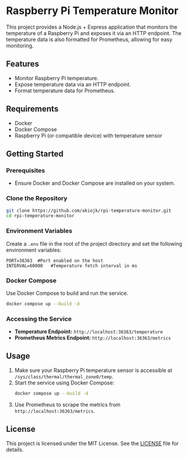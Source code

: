# Raspberry Pi Temperature Monitor

This project provides a Node.js + Express application that monitors the temperature of a Raspberry Pi and exposes it via an HTTP endpoint. The temperature data is also formatted for Prometheus, allowing for easy monitoring.

## Features

- Monitor Raspberry Pi temperature.
- Expose temperature data via an HTTP endpoint.
- Format temperature data for Prometheus.

## Requirements

- Docker
- Docker Compose
- Raspberry Pi (or compatible device) with temperature sensor

## Getting Started

### Prerequisites

- Ensure Docker and Docker Compose are installed on your system.

### Clone the Repository

```bash
git clone https://github.com/akiojk/rpi-temperature-monitor.git
cd rpi-temperature-monitor
```

### Environment Variables

Create a `.env` file in the root of the project directory and set the following environment variables:

```
PORT=36363  #Port enabled on the host
INTERVAL=60000   #Temperature fetch interval in ms
```

### Docker Compose

Use Docker Compose to build and run the service.

```bash
docker compose up --build -d
```

### Accessing the Service

- **Temperature Endpoint:** `http://localhost:36363/temperature`
- **Prometheus Metrics Endpoint:** `http://localhost:36363/metrics`

## Usage

1. Make sure your Raspberry Pi temperature sensor is accessible at `/sys/class/thermal/thermal_zone0/temp`.
2. Start the service using Docker Compose:
   ```bash
   docker compose up --build -d
   ```
3. Use Prometheus to scrape the metrics from `http://localhost:36363/metrics`.

## License

This project is licensed under the MIT License. See the [LICENSE](LICENSE) file for details.
